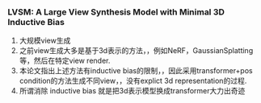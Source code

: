 ### LVSM: A Large View Synthesis Model with Minimal 3D Inductive Bias
1. 大规模view生成
2. 之前view生成大多是基于3d表示的方法，，例如NeRF，GaussianSplatting等，然后在特定view render.
3. 本论文指出上述方法有inductive bias的限制，，因此采用transformer+pos condition的方法生成不同view，，没有explict 3d representation的过程.
4. 所谓消除 inductive bias 就是把3d表示模型换成transformer大力出奇迹